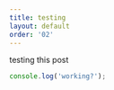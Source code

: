 ```yaml
---
title: testing
layout: default
order: '02'
---
```

testing this post

```js
console.log('working?');
```
